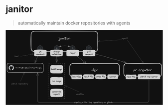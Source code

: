 # janitor

> automatically maintain docker repositories with agents

![janitor diagram](docs/20250327_janitor_diagram.png)
